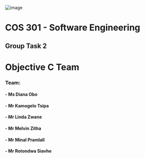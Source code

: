 ![image](/static/images/headerUP.gif)                                                                                                       <!--![image](/static/images/headerCS.gif) -->

# COS 301 - Software Engineering

## Group Task 2

# Objective C Team

### Team:
#### - Ms Diana Obo 
#### - Mr Kamogelo Tsipa 
#### - Mr Linda Zwane 
#### - Mr Melvin Zitha
#### - Mr Minal Pramlall 
#### - Mr Rotondwa Siavhe 
